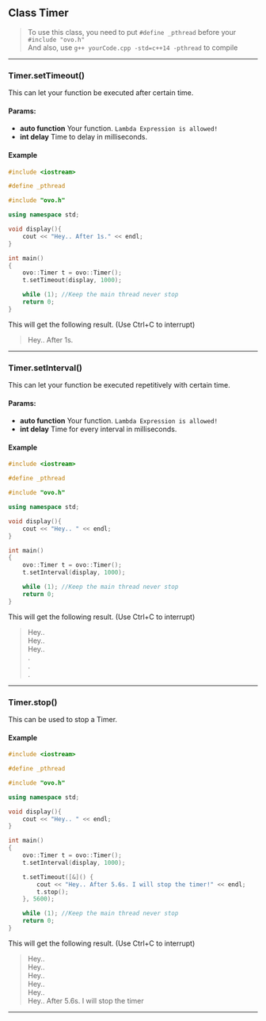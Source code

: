 ## Class Timer

>To use this class, you need to put `#define _pthread` before your `#include "ovo.h"` <br/>
>And also, use `g++ yourCode.cpp -std=c++14 -pthread` to compile <br/>
---------
### Timer.setTimeout()
This can let your function be executed after certain time.
#### Params:
 - **auto function** Your function. `Lambda Expression is allowed!`
 - **int delay** Time to delay in milliseconds.

#### Example
````C++
#include <iostream>

#define _pthread

#include "ovo.h"

using namespace std;

void display(){
    cout << "Hey.. After 1s." << endl;
}

int main()
{
    ovo::Timer t = ovo::Timer();
    t.setTimeout(display, 1000); 

    while (1); //Keep the main thread never stop
    return 0;
}
````
This will get the following result. (Use Ctrl+C to interrupt)
>Hey.. After 1s.
--------------
### Timer.setInterval()
This can let your function be executed repetitively with certain time.
#### Params:
 - **auto function** Your function. `Lambda Expression is allowed!`
 - **int delay** Time for every interval in milliseconds.

#### Example
````C++
#include <iostream>

#define _pthread

#include "ovo.h"

using namespace std;

void display(){
    cout << "Hey.. " << endl;
}

int main()
{
    ovo::Timer t = ovo::Timer();
    t.setInterval(display, 1000); 

    while (1); //Keep the main thread never stop
    return 0;
}
````
This will get the following result. (Use Ctrl+C to interrupt)
>Hey..<br/>
>Hey.. <br/>
>Hey.. <br/>
> .<br/>
> .<br/>
> .<br/>
-------------------
### Timer.stop()
This can be used to stop a Timer.

#### Example
````C++
#include <iostream>

#define _pthread

#include "ovo.h"

using namespace std;

void display(){
    cout << "Hey.. " << endl;
}

int main()
{
    ovo::Timer t = ovo::Timer();
    t.setInterval(display, 1000);

    t.setTimeout([&]() {
        cout << "Hey.. After 5.6s. I will stop the timer!" << endl;
        t.stop();
    }, 5600); 

    while (1); //Keep the main thread never stop
    return 0;
}
````
This will get the following result. (Use Ctrl+C to interrupt)
>Hey..<br/>
>Hey.. <br/>
>Hey.. <br/>
>Hey.. <br/>
>Hey.. <br/>
>Hey.. After 5.6s. I will stop the timer
-------------------

